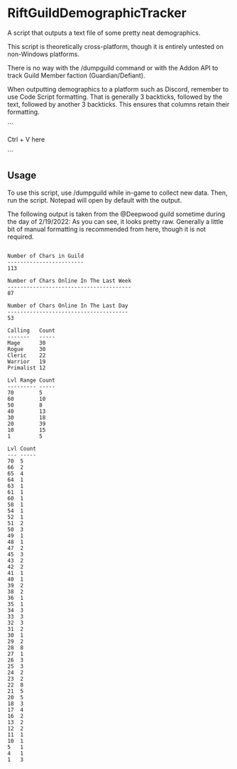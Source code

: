 # RiftGuildDemographicTracker
A script that outputs a text file of some pretty neat demographics.

This script is theoretically cross-platform, though it is entirely untested on non-Windows platforms.

There is no way with the /dumpguild command or with the Addon API to track Guild Member faction (Guardian/Defiant).

When outputting demographics to a platform such as Discord, remember to use Code Script formatting. That is generally 3 backticks, followed by the text, followed by another 3 backticks. This ensures that columns retain their formatting.

\`\`\`

Ctrl + V here

\`\`\`

## Usage
To use this script, use /dumpguild while in-game to collect new data. Then, run the script. Notepad will open by default with the output.

The following output is taken from the <A New Journey>@Deepwood guild sometime during the day of 2/19/2022:
As you can see, it looks pretty raw. Generally a little bit of manual formatting is recommended from here, though it is not required.

```

Number of Chars in Guild
------------------------
113

Number of Chars Online In The Last Week
---------------------------------------
87

Number of Chars Online In The Last Day
--------------------------------------
53

Calling   Count
-------   -----
Mage      30
Rogue     30
Cleric    22
Warrior   19
Primalist 12

Lvl Range Count
--------- -----
70        5
60        10
50        8
40        13
30        18
20        39
10        15
1         5

Lvl Count
--- -----
70  5
66  2
65  4
64  1
63  1
61  1
60  1
58  1
54  1
52  1
51  2
50  3
49  1
48  1
47  2
45  3
43  2
42  2
41  1
40  1
39  2
38  2
36  1
35  1
34  3
33  3
32  3
31  2
30  1
29  2
28  8
27  1
26  3
25  3
24  2
23  2
22  8
21  5
20  5
18  3
17  4
16  2
13  2
12  2
11  1
10  1
5   1
4   1
1   3
```
  
